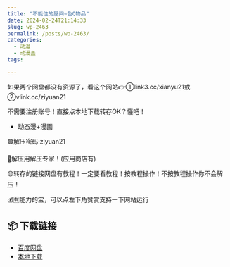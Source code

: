 ```yaml
---
title: "不能住的屋间~色Q物品"
date: 2024-02-24T21:14:33
slug: wp-2463
permalink: /posts/wp-2463/
categories:
  - 动漫
  - 动漫盖
tags:

---
```


如果两个网盘都没有资源了，看这个网站👉①link3.cc/xianyu21或②vlink.cc/ziyuan21

不需要注册账号！直接点本地下载转存OK？懂吧！

*   动态漫+漫画

🟢解压密码:ziyuan21

🔵解压用解压专家！(应用商店有)

🟡转存的链接网盘有教程！一定要看教程！按教程操作！不按教程操作你不会解压！

💰🈶能力的宝，可以点左下角赞赏支持一下网站运行

## 📦 下载链接
- [百度网盘](https://blziyuan21.com/pay-download/2463?key=686e090e1b&down_id=0)
- [本地下载](https://blziyuan21.com/pay-download/2463?key=686e090e1b&down_id=1)

